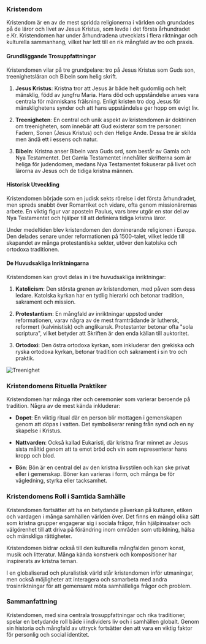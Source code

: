 ### Kristendom

Kristendom är en av de mest spridda religionerna i världen och grundades på de läror och livet av Jesus Kristus, som levde i det första århundradet e.Kr. Kristendomen har under århundradena utvecklats i flera riktningar och kulturella sammanhang, vilket har lett till en rik mångfald av tro och praxis.

#### Grundläggande Trosuppfattningar

Kristendomen vilar på tre grundpelare: tro på Jesus Kristus som Guds son, treenighetsläran och Bibeln som helig skrift. 

1. **Jesus Kristus**: Kristna tror att Jesus är både helt gudomlig och helt mänsklig, född av jungfru Maria. Hans död och uppståndelse anses vara centrala för människans frälsning. Enligt kristen tro dog Jesus för mänsklighetens synder och att hans uppståndelse ger hopp om evigt liv.

2. **Treenigheten**: En central och unik aspekt av kristendomen är doktrinen om treenigheten, som innebär att Gud existerar som tre personer: Fadern, Sonen (Jesus Kristus) och den Helige Ande. Dessa tre är skilda men ändå ett i essens och natur.

3. **Bibeln**: Kristna anser Bibeln vara Guds ord, som består av Gamla och Nya Testamentet. Det Gamla Testamentet innehåller skrifterna som är heliga för judendomen, medans Nya Testamentet fokuserar på livet och lärorna av Jesus och de tidiga kristna männen.

#### Historisk Utveckling

Kristendomen började som en judisk sekts rörelse i det första århundradet, men spreds snabbt över Romarriket och vidare, ofta genom missionärernas arbete. En viktig figur var aposteln Paulus, vars brev utgör en stor del av Nya Testamentet och hjälper till att definiera tidiga kristna läror.

Under medeltiden blev kristendomen den dominerande religionen i Europa. Den delades senare under reformationen på 1500-talet, vilket ledde till skapandet av många protestantiska sekter, utöver den katolska och ortodoxa traditionen. 

#### De Huvudsakliga Inriktningarna

Kristendomen kan grovt delas in i tre huvudsakliga inriktningar:

1. **Katolicism**: Den största grenen av kristendomen, med påven som dess ledare. Katolska kyrkan har en tydlig hierarki och betonar tradition, sakrament och mission.

2. **Protestantism**: En mångfald av inriktningar uppstod under reformationen, varav några av de mest framträdande är luthersk, reformert (kalvinistisk) och anglikansk. Protestanter betonar ofta "sola scriptura", vilket betyder att Skriften är den enda källan till auktoritet.

3. **Ortodoxi**: Den östra ortodoxa kyrkan, som inkluderar den grekiska och ryska ortodoxa kyrkan, betonar tradition och sakrament i sin tro och praktik. 

![Treenighet](https://example.com/treenighet_diagram.png)

### Kristendomens Rituella Praktiker

Kristendomen har många riter och ceremonier som varierar beroende på tradition. Några av de mest kända inkluderar:

- **Dopet**: En viktig ritual där en person blir mottagen i gemenskapen genom att döpas i vatten. Det symboliserar rening från synd och en ny skapelse i Kristus.

- **Nattvarden**: Också kallad Eukaristi, där kristna firar minnet av Jesus sista måltid genom att ta emot bröd och vin som representerar hans kropp och blod.

- **Bön**: Bön är en central del av den kristna livsstilen och kan ske privat eller i gemenskap. Böner kan varieras i form, och många be för vägledning, styrka eller tacksamhet.

### Kristendomens Roll i Samtida Samhälle

Kristendomen fortsätter att ha en betydande påverkan på kulturen, etiken och vardagen i många samhällen världen över. Det finns en mängd olika sätt som kristna grupper engagerar sig i sociala frågor, från hjälpinsatser och välgörenhet till att driva på förändring inom områden som utbildning, hälsa och mänskliga rättigheter. 

Kristendomen bidrar också till den kulturella mångfalden genom konst, musik och litteratur. Många kända konstverk och kompositioner har inspirerats av kristna teman.

I en globaliserad och pluralistisk värld står kristendomen inför utmaningar, men också möjligheter att interagera och samarbeta med andra trosinriktningar för att gemensamt möta samhälleliga frågor och problem.

### Sammanfattning

Kristendomen, med sina centrala trosuppfattningar och rika traditioner, spelar en betydande roll både i individers liv och i samhällen globalt. Genom sin historia och mångfald av uttryck fortsätter den att vara en viktig faktor för personlig och social identitet.
